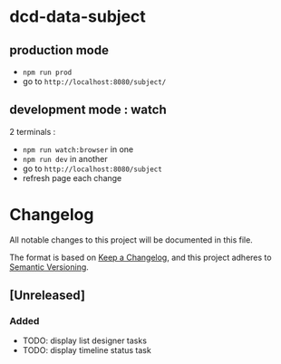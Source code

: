 # dcd-data-subject

## production mode

- `npm run prod`
- go to `http://localhost:8080/subject/`

## development mode : watch

2 terminals :

- `npm run watch:browser` in one
- `npm run dev` in another
- go to `http://localhost:8080/subject`
- refresh page each change


# Changelog

All notable changes to this project will be documented in this file.

The format is based on [Keep a Changelog](https://keepachangelog.com/en/1.0.0/),
and this project adheres to [Semantic Versioning](https://semver.org/spec/v2.0.0.html).

## [Unreleased]

### Added

- TODO: display list designer tasks
- TODO: display timeline status task
